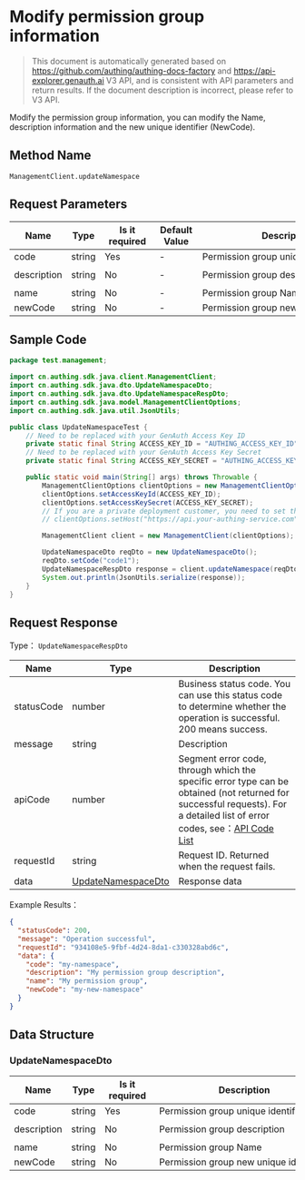 # Modify permission group information

<!--
Warning ⚠️:
Do not modify this document directly,
https://github\.com/Authing/authing-docs-factory
Use this project to generate
-->

<LastUpdated />

> This document is automatically generated based on https://github.com/authing/authing-docs-factory and https://api-explorer.genauth.ai V3 API, and is consistent with API parameters and return results. If the document description is incorrect, please refer to V3 API.

Modify the permission group information, you can modify the Name, description information and the new unique identifier (NewCode).

## Method Name

`ManagementClient.updateNamespace`

## Request Parameters

| Name        | Type   | <div style="width:80px">Is it required</div> | <div style="width:60px">Default Value</div> | <div style="width:300px">Description</div> | <div style="width:200px">Example Value</div> |
| ----------- | ------ | -------------------------------------------- | ------------------------------------------- | ------------------------------------------ | -------------------------------------------- |
| code        | string | Yes                                          | -                                           | Permission group unique identifier         | `my-namespace`                               |
| description | string | No                                           | -                                           | Permission group description               | `My permission group description`            |
| name        | string | No                                           | -                                           | Permission group Name                      | `My permission group`                        |
| newCode     | string | No                                           | -                                           | Permission group new unique identifier     | `my-new-namespace`                           |

## Sample Code

```java
package test.management;

import cn.authing.sdk.java.client.ManagementClient;
import cn.authing.sdk.java.dto.UpdateNamespaceDto;
import cn.authing.sdk.java.dto.UpdateNamespaceRespDto;
import cn.authing.sdk.java.model.ManagementClientOptions;
import cn.authing.sdk.java.util.JsonUtils;

public class UpdateNamespaceTest {
    // Need to be replaced with your GenAuth Access Key ID
    private static final String ACCESS_KEY_ID = "AUTHING_ACCESS_KEY_ID";
    // Need to be replaced with your GenAuth Access Key Secret
    private static final String ACCESS_KEY_SECRET = "AUTHING_ACCESS_KEY_SECRET";

    public static void main(String[] args) throws Throwable {
        ManagementClientOptions clientOptions = new ManagementClientOptions();
        clientOptions.setAccessKeyId(ACCESS_KEY_ID);
        clientOptions.setAccessKeySecret(ACCESS_KEY_SECRET);
        // If you are a private deployment customer, you need to set the GenAuth service domain name
        // clientOptions.setHost("https://api.your-authing-service.com");

        ManagementClient client = new ManagementClient(clientOptions);

        UpdateNamespaceDto reqDto = new UpdateNamespaceDto();
        reqDto.setCode("code1");
        UpdateNamespaceRespDto response = client.updateNamespace(reqDto);
        System.out.println(JsonUtils.serialize(response));
    }
}

```

## Request Response

Type： `UpdateNamespaceRespDto`

| Name       | Type                                                 | Description                                                                                                                                                                                                                                                                                                                                       |
| ---------- | ---------------------------------------------------- | ------------------------------------------------------------------------------------------------------------------------------------------------------------------------------------------------------------------------------------------------------------------------------------------------------------------------------------------------- |
| statusCode | number                                               | Business status code. You can use this status code to determine whether the operation is successful. 200 means success.                                                                                                                                                                                                                           |
| message    | string                                               | Description                                                                                                                                                                                                                                                                                                                                       |
| apiCode    | number                                               | Segment error code, through which the specific error type can be obtained (not returned for successful requests). For a detailed list of error codes, see：[API Code List](https://api-explorer.genauth.ai/?tag=group/%E5%BC%80%E5%8F%91%E5%87%86%E5%A4%87#tag/%E5%BC%80%E5%8F%91%E5%87%86%E5%A4%87/%E9%94%99%E8%AF%AF%E5%A4%84%E7%90%86/apiCode) |
| requestId  | string                                               | Request ID. Returned when the request fails.                                                                                                                                                                                                                                                                                                      |
| data       | <a href="#UpdateNamespaceDto">UpdateNamespaceDto</a> | Response data                                                                                                                                                                                                                                                                                                                                     |

Example Results：

```json
{
  "statusCode": 200,
  "message": "Operation successful",
  "requestId": "934108e5-9fbf-4d24-8da1-c330328abd6c",
  "data": {
    "code": "my-namespace",
    "description": "My permission group description",
    "name": "My permission group",
    "newCode": "my-new-namespace"
  }
}
```

## Data Structure

### <a id="UpdateNamespaceDto"></a> UpdateNamespaceDto

| Name        | Type   | <div style="width:80px">Is it required</div> | <div style="width:300px">Description</div> | <div style="width:200px">Example Value</div> |
| ----------- | ------ | -------------------------------------------- | ------------------------------------------ | -------------------------------------------- |
| code        | string | Yes                                          | Permission group unique identifier         | `my-namespace`                               |
| description | string | No                                           | Permission group description               | `My permission group description`            |
| name        | string | No                                           | Permission group Name                      | `My permission group`                        |
| newCode     | string | No                                           | Permission group new unique identifier     | `my-new-namespace`                           |
